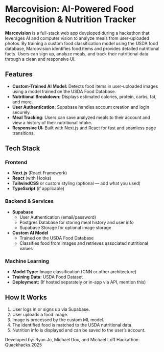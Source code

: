 # Marcovision: AI-Powered Food Recognition & Nutrition Tracker

**Marcovision** is a full-stack web app developed during a hackathon that leverages AI and computer vision to analyze meals from user-uploaded photos. By training a custom food classification model using the USDA food database, Marcovision identifies food items and provides detailed nutritional facts. Users can sign up, analyze meals, and track their nutritional data through a clean and responsive UI.

## Features

- **Custom-Trained AI Model:** Detects food items in user-uploaded images using a model trained on the USDA Food Database.
- **Nutritional Breakdown:** Displays estimated calories, protein, carbs, fat, and more.
- **User Authentication:** Supabase handles account creation and login securely.
- **Meal Tracking:** Users can save analyzed meals to their account and view a history of their nutritional intake.
- **Responsive UI:** Built with Next.js and React for fast and seamless page transitions.

## Tech Stack

### Frontend
- **Next.js** (React Framework)
- **React** (with Hooks)
- **TailwindCSS** or custom styling (optional — add what you used)
- **TypeScript** (if applicable)

### Backend & Services
- **Supabase**
  - User Authentication (email/password)
  - Postgres Database for storing meal history and user info
  - Supabase Storage for optional image storage
- **Custom AI Model**
  - Trained on the USDA Food Database
  - Classifies food from images and retrieves associated nutritional values

### Machine Learning
- **Model Type:** Image classification (CNN or other architecture)
- **Training Data:** USDA Food Dataset
- **Deployment:** (If hosted separately or in-app via API, mention this)

## How It Works

1. User logs in or signs up via Supabase.
2. User uploads a food image.
3. Image is processed by the custom ML model.
4. The identified food is matched to the USDA nutritional data.
5. Nutrition info is displayed and can be saved to the user’s account.

Developed by:
Ryan Jo, Michael Dox, and Michael Loff
Hackathon: Quackhacks 2025